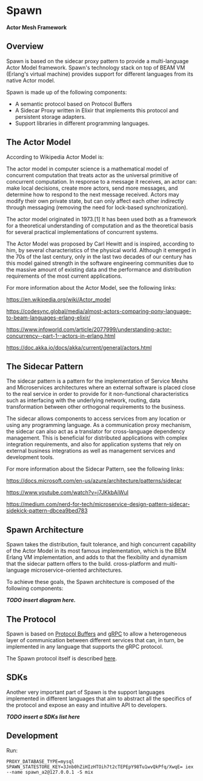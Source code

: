 # Spawn

**Actor Mesh Framework**

## Overview

Spawn is based on the sidecar proxy pattern to provide a multi-language Actor Model framework.
Spawn's technology stack on top of BEAM VM (Erlang's virtual machine) provides support for different languages from its native Actor model.

Spawn is made up of the following components:

* A semantic protocol based on Protocol Buffers
* A Sidecar Proxy written in Elixir that implements this protocol and persistent storage adapters.
* Support libraries in different programming languages.

## The Actor Model

According to Wikipedia Actor Model is:

The actor model in computer science is a mathematical model of concurrent computation that treats actor as the universal primitive of concurrent computation. In response to a message it receives, an actor can: make local decisions, create more actors, send more messages, and determine how to respond to the next message received. Actors may modify their own private state, but can only affect each other indirectly through messaging (removing the need for lock-based synchronization).

The actor model originated in 1973.[1] It has been used both as a framework for a theoretical understanding of computation and as the theoretical basis for several practical implementations of concurrent systems. 

The Actor Model was proposed by Carl Hewitt and is inspired, according to him, by several characteristics of the physical world.
Although it emerged in the 70s of the last century, only in the last two decades of our century has this model gained strength in the software engineering communities due to the massive amount of existing data and the performance and distribution requirements of the most current applications. 

For more information about the Actor Model, see the following links:

https://en.wikipedia.org/wiki/Actor_model

https://codesync.global/media/almost-actors-comparing-pony-language-to-beam-languages-erlang-elixir/

https://www.infoworld.com/article/2077999/understanding-actor-concurrency--part-1--actors-in-erlang.html

https://doc.akka.io/docs/akka/current/general/actors.html


## The Sidecar Pattern

The sidecar pattern is a pattern for the implementation of Service Meshs and Microservices architectures where an external software is placed close to the real service in order to provide for it non-functional characteristics such as interfacing with the underlying network, routing, data transformation between other orthogonal requirements to the business.

The sidecar allows components to access services from any location or using any programming language. As a communication proxy mechanism, the sidecar can also act as a translator for cross-language dependency management. This is beneficial for distributed applications with complex integration requirements, and also for application systems that rely on external business integrations as well as management services and development tools.

For more information about the Sidecar Pattern, see the following links:

https://docs.microsoft.com/en-us/azure/architecture/patterns/sidecar

https://www.youtube.com/watch?v=j7JKkbAiWuI

https://medium.com/nerd-for-tech/microservice-design-pattern-sidecar-sidekick-pattern-dbcea9bed783

## Spawn Architecture

Spawn takes the distribution, fault tolerance, and high concurrent capability of the Actor Model in its most famous implementation, which is the BEM Erlang VM implementation, and adds to that the flexibility and dynamism that the sidecar pattern offers to the build. cross-platform and multi-language microservice-oriented architectures.

To achieve these goals, the Spawn architecture is composed of the following components:

***TODO insert diagram here.***

## The Protocol

Spawn is based on [Protocol Buffers](https://developers.google.com/protocol-buffers) and [gRPC](https://grpc.io/) to allow a heterogeneous layer of communication between different services that can, in turn, be implemented in any language that supports the gRPC protocol.

The Spawn protocol itself is described [here](https://github.com/eigr-labs/spawn/tree/main/apps/spawn/priv/protos/eigr/functions/protocol/actors).

## SDKs

Another very important part of Spawn is the support languages implemented in different languages that aim to abstract all the specifics of the protocol and expose an easy and intuitive API to developers.

***TODO insert a SDKs list here***

## Development

Run:

```shell
PROXY_DATABASE_TYPE=mysql SPAWN_STATESTORE_KEY=3Jnb0hZiHIzHTOih7t2cTEPEpY98Tu1wvQkPfq/XwqE= iex --name spawn_a2@127.0.0.1 -S mix
```
